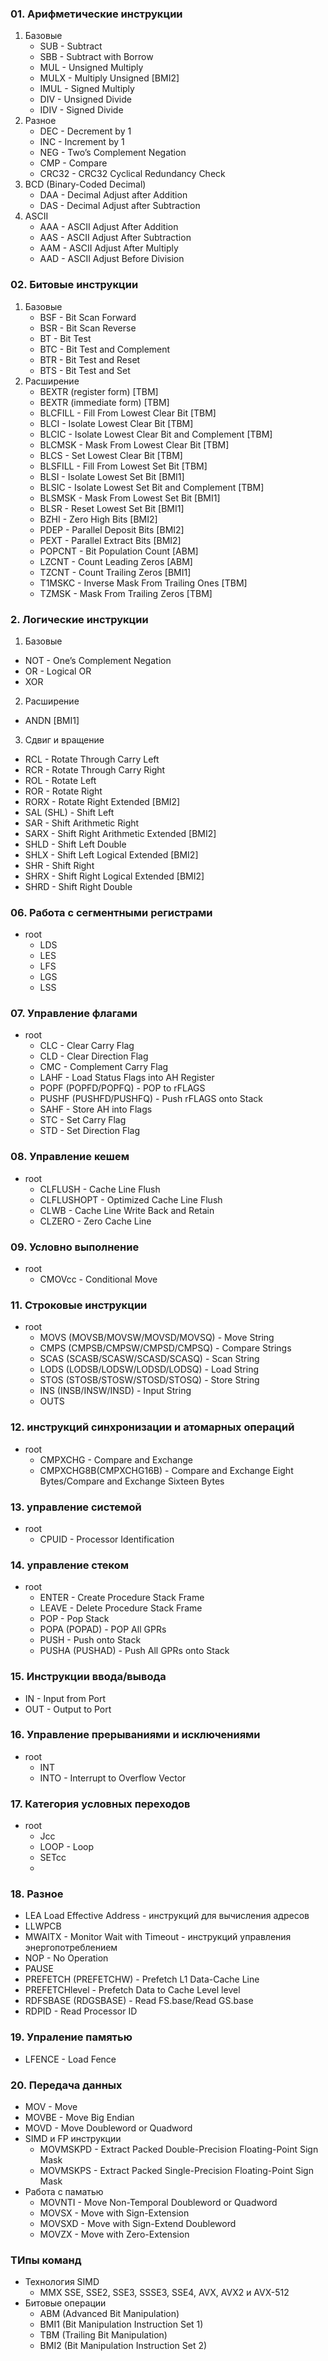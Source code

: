 ### 01. Арифметические инструкции
1. Базовые
   - SUB - Subtract 
   - SBB - Subtract with Borrow
   - MUL - Unsigned Multiply
   - MULX - Multiply Unsigned [BMI2]
   - IMUL - Signed Multiply
   - DIV - Unsigned Divide
   - IDIV - Signed Divide     
2. Разное
    - DEC - Decrement by 1
    - INC - Increment by 1
    - NEG - Two’s Complement Negation
    - CMP - Compare
    - CRC32 - CRC32 Cyclical Redundancy Check
3. BCD (Binary-Coded Decimal)
    - DAA - Decimal Adjust after Addition
    - DAS - Decimal Adjust after Subtraction
4. ASCII
    - AAA - ASCII Adjust After Addition
    - AAS - ASCII Adjust After Subtraction
    - AAM - ASCII Adjust After Multiply
    - AAD - ASCII Adjust Before Division
          
### 02. Битовые инструкции
1. Базовые
   - BSF - Bit Scan Forward
   - BSR - Bit Scan Reverse
   - BT - Bit Test
   - BTC - Bit Test and Complement
   - BTR - Bit Test and Reset
   - BTS - Bit Test and Set
2. Расширение
   - BEXTR (register form) [TBM]
   - BEXTR (immediate form) [TBM]
   - BLCFILL - Fill From Lowest Clear Bit [TBM]
   - BLCI - Isolate Lowest Clear Bit [TBM]
   - BLCIC -  Isolate Lowest Clear Bit and Complement [TBM]
   - BLCMSK - Mask From Lowest Clear Bit [TBM]
   - BLCS - Set Lowest Clear Bit [TBM]
   - BLSFILL - Fill From Lowest Set Bit [TBM]
   - BLSI - Isolate Lowest Set Bit [BMI1]
   - BLSIC - Isolate Lowest Set Bit and Complement [TBM]
   - BLSMSK - Mask From Lowest Set Bit [BMI1]
   - BLSR - Reset Lowest Set Bit [BMI1]
   - BZHI - Zero High Bits [BMI2]
   - PDEP - Parallel Deposit Bits [BMI2]
   - PEXT - Parallel Extract Bits [BMI2]
   - POPCNT - Bit Population Count [ABM]
   - LZCNT - Count Leading Zeros [ABM]
   - TZCNT - Count Trailing Zeros [BMI1]
   - T1MSKC - Inverse Mask From Trailing Ones [TBM]
   - TZMSK - Mask From Trailing Zeros [TBM]

### 2. Логические инструкции
1. Базовые
  - NOT - One’s Complement Negation
  - OR - Logical OR
  - XOR
2. Расширение
  - ANDN [BMI1]
3. Сдвиг и вращение
  - RCL - Rotate Through Carry Left
  - RCR - Rotate Through Carry Right
  - ROL - Rotate Left
  - ROR - Rotate Right
  - RORX - Rotate Right Extended [BMI2]
  - SAL (SHL) - Shift Left
  - SAR - Shift Arithmetic Right
  - SARX - Shift Right Arithmetic Extended [BMI2]
  - SHLD - Shift Left Double
  - SHLX - Shift Left Logical Extended [BMI2]
  - SHR - Shift Right
  - SHRX - Shift Right Logical Extended [BMI2]
  - SHRD - Shift Right Double
  
### 06. Работа с сегментными регистрами
- root
  - LDS
  - LES
  - LFS
  - LGS
  - LSS

### 07. Управление флагами
- root
   - CLC - Clear Carry Flag
   - CLD - Clear Direction Flag
   - CMC - Complement Carry Flag
   - LAHF - Load Status Flags into AH Register
   - POPF (POPFD/POPFQ) - POP to rFLAGS
   - PUSHF (PUSHFD/PUSHFQ) - Push rFLAGS onto Stack
   - SAHF - Store AH into Flags
   - STC - Set Carry Flag
   - STD - Set Direction Flag



### 08. Управление кешем
- root
   - CLFLUSH - Cache Line Flush
   - CLFLUSHOPT - Optimized Cache Line Flush
   - CLWB - Cache Line Write Back and Retain
   - CLZERO - Zero Cache Line

### 09. Условно выполнение
- root
   - CMOVcc - Conditional Move


   
### 11. Строковые инструкции
- root
    - MOVS (MOVSB/MOVSW/MOVSD/MOVSQ) - Move String
    - CMPS (CMPSB/CMPSW/CMPSD/CMPSQ) - Compare Strings
    - SCAS (SCASB/SCASW/SCASD/SCASQ) - Scan String
    - LODS (LODSB/LODSW/LODSD/LODSQ) - Load String
    - STOS (STOSB/STOSW/STOSD/STOSQ) - Store String
    - INS (INSB/INSW/INSD) - Input String
    - OUTS
   
### 12. инструкций синхронизации и атомарных операций
- root
    - CMPXCHG - Compare and Exchange
    - CMPXCHG8B(CMPXCHG16B) - Compare and Exchange Eight Bytes/Compare and Exchange Sixteen Bytes
   
### 13. управление системой
- root
    - CPUID - Processor Identification
### 14. управление стеком
- root
   - ENTER - Create Procedure Stack Frame
   - LEAVE - Delete Procedure Stack Frame
   - POP - Pop Stack
   - POPA (POPAD) - POP All GPRs
   - PUSH - Push onto Stack
   - PUSHA (PUSHAD) - Push All GPRs onto Stack

     
### 15. Инструкции ввода/вывода
- IN - Input from Port
- OUT - Output to Port

### 16. Управление прерываниями и исключениями
- root
  - INT
  - INTO - Interrupt to Overflow Vector
 
### 17. Категория уcловных переходов
- root
  - Jcc
  - LOOP - Loop
  - SETcc
  - 

### 18. Разное
- LEA Load Effective Address - инструкций для вычисления адресов
- LLWPCB
- MWAITX - Monitor Wait with Timeout - инструкций управления энергопотреблением
- NOP - No Operation
- PAUSE
- PREFETCH (PREFETCHW) - Prefetch L1 Data-Cache Line
- PREFETCHlevel - Prefetch Data to Cache Level level
- RDFSBASE (RDGSBASE) - Read FS.base/Read GS.base
- RDPID - Read Processor ID



### 19. Упраление памятью
- LFENCE - Load Fence

### 20. Передача данных
- MOV - Move
- MOVBE - Move Big Endian
- MOVD - Move Doubleword or Quadword
- SIMD и FP инструкции
  - MOVMSKPD - Extract Packed Double-Precision Floating-Point Sign Mask
  - MOVMSKPS - Extract Packed Single-Precision Floating-Point Sign Mask
- Работа с паматью
  - MOVNTI - Move Non-Temporal Doubleword or Quadword
  - MOVSX - Move with Sign-Extension
  - MOVSXD - Move with Sign-Extend Doubleword
  - MOVZX - Move with Zero-Extension

### ТИпы команд
- Технология SIMD
  - MMX SSE, SSE2, SSE3, SSSE3, SSE4, AVX, AVX2 и AVX-512
- Битовые операции
  - ABM (Advanced Bit Manipulation)
  - BMI1 (Bit Manipulation Instruction Set 1)
  - TBM (Trailing Bit Manipulation)
  - BMI2 (Bit Manipulation Instruction Set 2)
